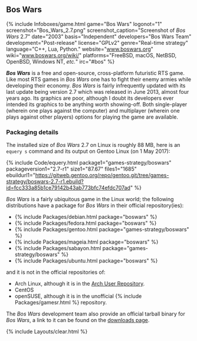## Bos Wars
{% include Infoboxes/game.html game="Bos Wars" logonot="1" screenshot="Bos_Wars_2.7.png" screenshot_caption="Screenshot of <i>Bos Wars</i> 2.7" date="2003" basis="Independent" developers="Bos Wars Team" development="Post-release" license="GPLv2" genre="Real-time strategy" language="C++, Lua, Python." website="<a href='https://www.boswars.org/' link='_blank'>www.boswars.org</a>" wiki="<a href='https://www.boswars.org/wiki/' link='_blank'>www.boswars.org/wiki/</a>" platforms="FreeBSD, macOS, NetBSD, OpenBSD, Windows NT, <i>etc.</i>" irc="#bos" %}

***Bos Wars*** is a free and open-source, cross-platform futuristic RTS game. Like most RTS games in *Bos Wars* one has to fight their enemy armies while developing their economy. *Bos Wars* is fairly infrequently updated with its last update being version 2.7 which was released in June 2013, almost four years ago. Its graphics are poor, although I doubt its developers ever intended its graphics to be anything worth showing-off. Both single-player (wherein one plays against the computer) and multiplayer (wherein one plays against other players) options for playing the game are available.

### Packaging details
The installed size of *Bos Wars* 2.7 on Linux is roughly 88 MB, here is an `equery s` command and its output on Gentoo Linux (on 1 May 2017):

{% include Code/equery.html package1="games-strategy/boswars" packageversion1="2.7-r1" size1="87.67" files1="1685" ebuildurl1="https://gitweb.gentoo.org/repo/gentoo.git/tree/games-strategy/boswars-2.7-r1.ebuild?id=fcc333a85b1ce79142b43ab773bfc74efdc707ad" %}

*Bos Wars* is a fairly ubiquitous game in the Linux world; the following distributions have a package for *Bos Wars* in their official repository(ies):

* {% include Packages/debian.html package="boswars" %}
* {% include Packages/fedora.html package="boswars" %}
* {% include Packages/gentoo.html package="games-strategy/boswars" %}
* {% include Packages/mageia.html package="boswars" %}
* {% include Packages/sabayon.html package="games-strategy/boswars" %}
* {% include Packages/ubuntu.html package="boswars" %}

and it is not in the official repositories of:

* Arch Linux, although it is in the [Arch User Repository](https://aur.archlinux.org/packages/boswars).
* CentOS
* openSUSE, although it is in the unofficial {% include Packages/gamesr.html %} repository.

The *Bos Wars* development team also provide an official tarball binary for *Bos Wars*, a link to it can be found on the [downloads page](https://www.boswars.org/download.shtml).

{% include Layouts/clear.html %}
